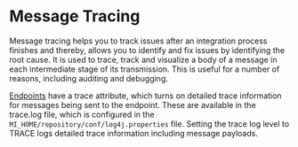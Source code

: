 # Message Tracing

Message tracing helps you to track issues after an integration process finishes and thereby, allows you to identify and fix issues by identifying the root cause. It is used to trace, track and visualize a body of a message in each intermediate stage of its transmission. This is useful for a number of reasons, including auditing and debugging.

[Endpoints](message-exit-points.md) have a trace attribute, which turns on detailed trace information for messages being sent to the endpoint. These are available in the trace.log file, which is configured in the `MI_HOME/repository/conf/log4j.properties` file. Setting the trace log level to TRACE logs detailed trace information including message payloads.
